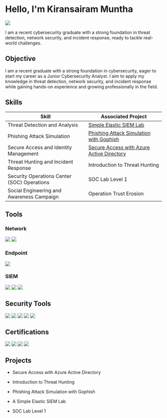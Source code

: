 # Hello, I'm Kiransairam Muntha
<a href="https://www.linkedin.com/in/kiransairammuntha/"><img src="https://img.shields.io/badge/-LinkedIn-0072b1?&style=for-the-badge&logo=linkedin&logoColor=white" /></a>



I am a recent cybersecurity graduate with a strong foundation in threat detection, network security, and incident response, ready to tackle real-world challenges.


## Objective


I am a recent graduate with a strong foundation in cybersecurity, eager to start my career as a Junior Cybersecurity Analyst. I aim to apply my knowledge in threat detection, network security, and incident response while gaining hands-on experience and growing professionally in the field.



## Skills


| Skill                                         | Associated Project         |
|-----------------------------------------------|----------------------------|
| Threat Detection and Analysis                 | <a href="https://medium.com/@aali23/a-simple-elastic-siem-lab-6765159ee2b2">Simple Elastic SIEM Lab</a>|
| Phishing Attack Simulation                    | <a href="https://alphasec.io/phishing-attack-simulation-with-gophish/">Phishing Attack Simulation with Gophish</a>|
| Secure Access and Identity Management         | <a href="https://coursera.org/verify/E47BYKJ7FW2N ">Secure Access with Azure Active Directory</a>|
| Threat Hunting and Incident Response          | Introduction to Threat Hunting|
| Security Operations Center (SOC) Operations                 | SOC Lab Level 1|
| Social Engineering and Awareness Campaign     | Operation Trust Erosion|

## Tools


### Network
<div>
    <img src="https://img.shields.io/badge/-Wireshark-1679A7?&style=for-the-badge&logo=Wireshark&logoColor=white" /> <img src="https://img.shields.io/badge/-Nmap-000000?&style=for-the-badge&logo=Nmap&logoColor=white" />
</div>

### Endpoint
<div>
    <img src="https://img.shields.io/badge/-Microsoft_Defender_for_Endpoint-00A4EF?&style=for-the-badge&logo=Microsoft&logoColor=white" />
</div>

### SIEM
<div>
    <img src="https://img.shields.io/badge/-Microsoft_Sentinel-0078D4?&style=for-the-badge&logo=Microsoft&logoColor=white" />
    <img src="https://img.shields.io/badge/-Splunk-000000?&style=for-the-badge&logo=Splunk&logoColor=white" />
    <img src="https://img.shields.io/badge/-Elastic-005571?&style=for-the-badge&logo=Elastic&logoColor=white" /> 
</div>

## Security Tools
<div> 
     <img src="https://img.shields.io/badge/-Splunk-000000?&style=for-the-badge&logo=Splunk&logoColor=white" /> <img src="https://img.shields.io/badge/-Kali_Linux-557C7B?&style=for-the-badge&logo=Kali&logoColor=white" /> <img src="https://img.shields.io/badge/-Burp_Suite-9B4F96?&style=for-the-badge&logo=Burp&logoColor=white" /> <img src="https://img.shields.io/badge/-FTK_Imager-00B9E4?&style=for-the-badge&logo=FTK&logoColor=white" />
  <img src="https://img.shields.io/badge/-Azure_AD-0078D4?&style=for-the-badge&logo=Microsoft&logoColor=white" />
</div>

## Certifications

<div> <img src="https://img.shields.io/badge/-Microsoft_Cybersecurity_Analyst-0078D4?&style=for-the-badge&logo=Microsoft&logoColor=white" /> <img src="https://img.shields.io/badge/-Cisco_Certified_Ethical_Hacker_(CEH)-000000?&style=for-the-badge&logo=Cisco&logoColor=white" /> <img src="https://img.shields.io/badge/-Certified_in_Cybersecurity_(CC)-00618C?&style=for-the-badge&logo=ISC2&logoColor=white" /> <img src="https://img.shields.io/badge/-Google_Cybersecurity_Professional_Certificate-4285F4?&style=for-the-badge&logo=Google&logoColor=white" />

## Projects

- Secure Access with Azure Active Directory

- Introduction to Threat Hunting

- Phishing Attack Simulation with Gophish

- A Simple Elastic SIEM Lab

- SOC Lab Level 1
